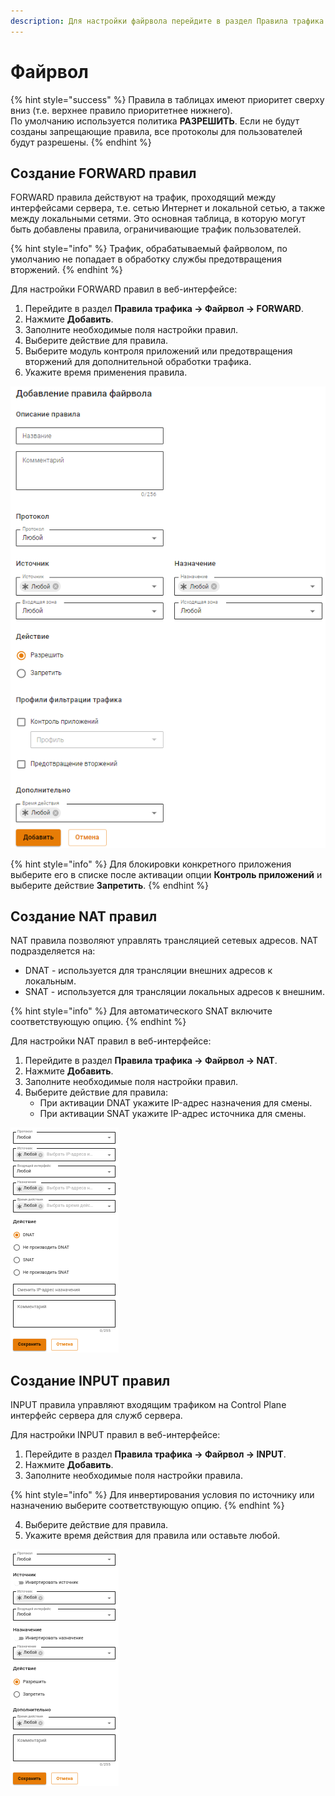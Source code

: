 ```yaml
---
description: Для настройки файрвола перейдите в раздел Правила трафика -> Файрвол.
---
```


# Файрвол

{% hint style="success" %}
Правила в таблицах имеют приоритет сверху вниз (т.е. верхнее правило приоритетнее нижнего). \
По умолчанию используется политика **РАЗРЕШИТЬ**. Если не будут созданы запрещающие правила, все протоколы для пользователей будут разрешены.
{% endhint %}


## Создание FORWARD правил

FORWARD правила действуют на трафик, проходящий между интерфейсами сервера, т.е. сетью Интернет и локальной сетью, а также между локальными сетями. Это основная таблица, в которую могут быть добавлены правила, ограничивающие трафик пользователей.

{% hint style="info" %}
Трафик, обрабатываемый файрволом, по умолчанию не попадает в обработку службы предотвращения вторжений.
{% endhint %}

Для настройки FORWARD правил в веб-интерфейсе:
1. Перейдите в раздел **Правила трафика -> Файрвол -> FORWARD**.
2. Нажмите **Добавить**.
3. Заполните необходимые поля настройки правил.
4. Выберите действие для правила.
5. Выберите модуль контроля приложений или предотвращения вторжений для дополнительной обработки трафика.
6. Укажите время применения правила.

![](../../.gitbook/assets/firewall1.png)

{% hint style="info" %}
Для блокировки конкретного приложения выберите его в списке после активации опции **Контроль приложений** и выберите действие **Запретить**.
{% endhint %}

## Создание NAT правил

NAT правила позволяют управлять трансляцией сетевых адресов. NAT подразделяется на:
* DNAT - используется для трансляции внешних адресов к локальным. 
* SNAT - используется для трансляции локальных адресов к внешним.

{% hint style="info" %}
Для автоматического SNAT включите соответствующую опцию.
{% endhint %}

Для настройки NAT правил в веб-интерфейсе:
1. Перейдите в раздел **Правила трафика -> Файрвол -> NAT**.
2. Нажмите **Добавить**.
3. Заполните необходимые поля настройки правил.
4. Выберите действие для правила:
   * При активации DNAT укажите IP-адрес назначения для смены.
   * При активации SNAT укажите IP-адрес источника для смены.

![](../../.gitbook/assets/firewall2.png)

## Создание INPUT правил

INPUT правила управляют входящим трафиком на Control Plane интерфейс сервера для служб сервера.

Для настройки INPUT правил в веб-интерфейсе:

1. Перейдите в раздел **Правила трафика -> Файрвол -> INPUT**.
2. Нажмите **Добавить**.
3. Заполните необходимые поля настройки правила.

{% hint style="info" %}
Для инвертирования условия по источнику или назначению выберите соответствующую опцию.
{% endhint %}

4. Выберите действие для правила.
5. Укажите время действия для правила или оставьте любой.

![](../../.gitbook/assets/firewall3.png)